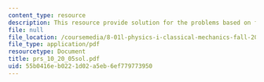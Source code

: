 ```yaml
---
content_type: resource
description: This resource provide solution for the problems based on force equation.
file: null
file_location: /coursemedia/8-01l-physics-i-classical-mechanics-fall-2005/55b0416eb0221d02a5eb6ef779773950_prs_10_20_05sol.pdf
file_type: application/pdf
resourcetype: Document
title: prs_10_20_05sol.pdf
uid: 55b0416e-b022-1d02-a5eb-6ef779773950
---
```

